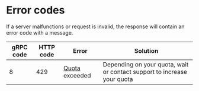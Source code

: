 # Error codes

If a server malfunctions or request is invalid, the response will contain an error code with a message.


| gRPC code | HTTP code | Error | Solution |
|---|---|---|---|
| 8 | 429 | [Quota](../concepts/limits.md) exceeded | Depending on your quota, wait or contact support to increase your quota |

